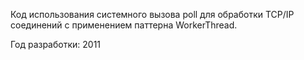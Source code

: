 Код использования системного вызова poll для обработки TCP/IP соединений с применением паттерна WorkerThread.

Год разработки: 2011
